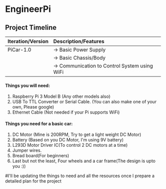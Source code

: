 # EngineerPi

## Project Timeline
	
| Iteration/Version | Description/Features |
| :--- | :--- |
| PiCar-1.0 | -> Basic Power Supply |
|			| -> Basic Chassis/Body |
|			| -> Communication to Control System using WiFi |


#### Things you will need:
  1. Raspberry Pi 3 Model B (Any other models also)
  2. USB To TTL Converter or Serial Cable. (You can also make one of your own, Please google)
  3. Ethernet Cable (Not needed if your Pi supports WiFi)

  #### Things you need for a basic car:
  1. DC Motor (Mine is 200RPM, Try to get a light weight DC Motor)
  2. Battery (Based on you DC Motor, I'm using 9V battery)
  3. L293D Motor Driver IC(To control 2 DC motors at a time)
  4. Jumper wires.
  5. Bread board(For beginners)
  6. Last but not the least, Four wheels and a car frame(The design is upto you :))	

#I'll be updating the things to need and all the resources once I prepare a detailed plan for the project
